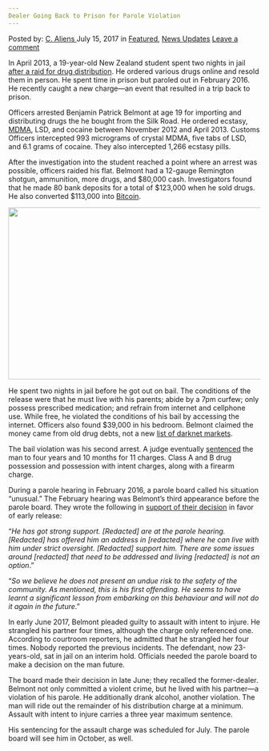 ```yaml
---
Dealer Going Back to Prison for Parole Violation
---
```

<article class="post-listing post-21340 post type-post status-publish format-standard has-post-thumbnail hentry  tag-dealer tag-parole tag-prison tag-violation">
    <div class="post-inner">
        <span>Posted by: <a href="https://www.deepdotweb.com/author/caliens/" title="">C. Aliens </a></span>
    <span>July 15, 2017</span>
    <span>in <a href="https://www.deepdotweb.com/category/deepdot-news/" rel="category tag">Featured</a>, <a href="https://www.deepdotweb.com/category/news-updates/" rel="category tag">News Updates</a></span>
    <span><a href="https://www.deepdotweb.com/2017/07/15/dealer-going-back-prison-parole-violation/#respond">Leave a comment</a></span>
    </p>
    <div class="clear"></div>
    <div class="entry">
    <p>In April 2013, a 19-year-old New Zealand student spent two nights in jail <a href="http://www.stuff.co.nz/manawatu-standard/news/8604002/Student-accused-of-drug-importing-freed-on-bail">after a raid for drug distribution</a>. He ordered various drugs online and resold them in person. He spent time in prison but paroled out in February 2016. He recently caught a new charge—an event that resulted in a trip back to prison.</p>
    <p>Officers arrested Benjamin Patrick Belmont at age 19 for importing and distributing drugs the he bought from the Silk Road. He ordered ecstasy, <a href="https://www.deepdotweb.com/tag/mdma/">MDMA</a>, LSD, and cocaine between November 2012 and April 2013. Customs Officers intercepted 993 micrograms of crystal MDMA, five tabs of LSD, and 6.1 grams of cocaine. They also intercepted 1,266 ecstasy pills.</p>
    <p>After the investigation into the student reached a point where an arrest was possible, officers raided his flat. Belmont had a 12-gauge Remington shotgun, ammunition, more drugs, and $80,000 cash. Investigators found that he made 80 bank deposits for a total of $123,000 when he sold drugs. He also converted $113,000 into <a href="https://www.deepdotweb.com/tag/Bitcoin">Bitcoin</a>.</p>
    <p><img class="wp-image-21344 aligncenter" src="https://www.deepdotweb.com/wp-content/uploads/2017/07/word-image-67.jpeg" width="611" height="343" srcset="https://www.deepdotweb.com/wp-content/uploads/2017/07/word-image-67.jpeg 800w, https://www.deepdotweb.com/wp-content/uploads/2017/07/word-image-67-300x168.jpeg 300w" sizes="(max-width: 611px) 100vw, 611px" /></p>
    <p>He spent two nights in jail before he got out on bail. The conditions of the release were that he must live with his parents; abide by a 7pm curfew; only possess prescribed medication; and refrain from internet and cellphone use. While free, he violated the conditions of his bail by accessing the internet. Officers also found $39,000 in his bedroom. Belmont claimed the money came from old drug debts, not a new <a href="https://www.deepdotweb.com/2013/10/28/updated-llist-of-hidden-marketplaces-tor-i2p/">list of darknet markets</a>.</p>
    <p>The bail violation was his second arrest. A judge eventually <a href="https://www.deepdotweb.com/tag/sentenced/">sentenced</a> the man to four years and 10 months for 11 charges. Class A and B drug possession and possession with intent charges, along with a firearm charge.</p>
    <p>During a parole hearing in February 2016, a parole board called his situation “unusual.” The February hearing was Belmont’s third appearance before the parole board. They wrote the following in <a href="http://www.paroleboard.govt.nz/decisions-of-public-interest/decisions/decisions-2016/belmont_-_benjamen_patrick_-_02022016.html">support of their decision</a> in favor of early release:</p>
    <p>“<em>He has got strong support. [Redacted] are at the parole hearing. [Redacted] has offered him an address in [redacted] where he can live with him under strict oversight. [Redacted] support him. There are some issues around [redacted] that need to be addressed and living [redacted] is not an option</em>.”</p>
    <p>“<em>So we believe he does not present an undue risk to the safety of the community. As mentioned, this is his first offending. He seems to have learnt a significant lesson from embarking on this behaviour and will not do it again in the future</em>.”</p>
    <p>In early June 2017, Belmont pleaded guilty to assault with intent to injure. He strangled his partner four times, although the charge only referenced one. According to courtroom reporters, he admitted that he strangled her four times. Nobody reported the previous incidents. The defendant, now 23-years-old, sat in jail on an interim hold. Officials needed the parole board to make a decision on the man future.</p>
    <p>The board made their decision in late June; they recalled the former-dealer. Belmont not only committed a violent crime, but he lived with his partner—a violation of his parole. He additionally drank alcohol, another violation. The man will ride out the remainder of his distribution charge at a minimum. Assault with intent to injure carries a three year maximum sentence.</p>
    <p>His sentencing for the assault charge was scheduled for July. The parole board will see him in October, as well.</p>
    </div>
    <span style="display:none"><a href="https://www.deepdotweb.com/tag/dealer/" rel="tag">dealer</a> <a href="https://www.deepdotweb.com/tag/parole/" rel="tag">parole</a> <a href="https://www.deepdotweb.com/tag/prison/" rel="tag">prison</a> <a href="https://www.deepdotweb.com/tag/violation/" rel="tag">violation</a></span> <span style="display:none" class="updated">2017-07-15</span>
    <div style="display:none" class="vcard author" itemprop="author" itemscope itemtype="http://schema.org/Person"><strong class="fn" itemprop="name"><a href="https://www.deepdotweb.com/author/caliens/" title="Posts by C. Aliens" rel="author">C. Aliens</a></strong></div>
    </div>
</article>

